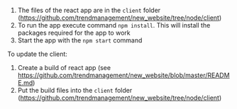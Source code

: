 ﻿1. The files of the react app are in the ```client``` folder (https://github.com/trendmanagement/new_website/tree/node/client) 
2. To run the app execute command ```npm install```. This will install the packages required for the app to work 
3. Start the app with the ```npm start``` command

To update the client: 

1. Create a build of react app (see https://github.com/trendmanagement/new_website/blob/master/README.md)
2. Put the build files into the ```client``` folder (https://github.com/trendmanagement/new_website/tree/node/client) 